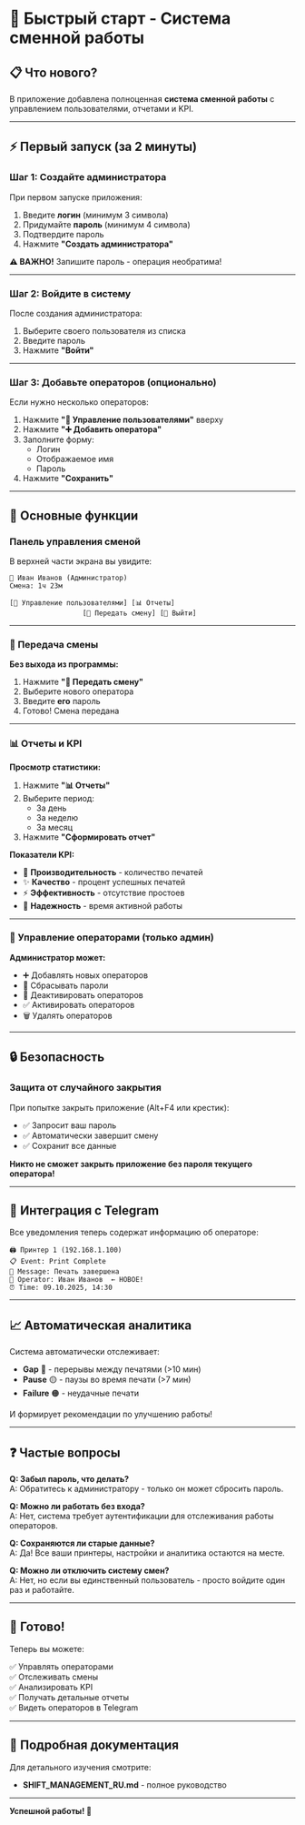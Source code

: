 # 🚀 Быстрый старт - Система сменной работы

## 📋 Что нового?

В приложение добавлена полноценная **система сменной работы** с управлением пользователями, отчетами и KPI.

---

## ⚡ Первый запуск (за 2 минуты)

### Шаг 1: Создайте администратора

При первом запуске приложения:

1. Введите **логин** (минимум 3 символа)
2. Придумайте **пароль** (минимум 4 символа)
3. Подтвердите пароль
4. Нажмите **"Создать администратора"**

**⚠️ ВАЖНО!** Запишите пароль - операция необратима!

---

### Шаг 2: Войдите в систему

После создания администратора:

1. Выберите своего пользователя из списка
2. Введите пароль
3. Нажмите **"Войти"**

---

### Шаг 3: Добавьте операторов (опционально)

Если нужно несколько операторов:

1. Нажмите **"👥 Управление пользователями"** вверху
2. Нажмите **"➕ Добавить оператора"**
3. Заполните форму:
   - Логин
   - Отображаемое имя
   - Пароль
4. Нажмите **"Сохранить"**

---

## 🎯 Основные функции

### Панель управления сменой

В верхней части экрана вы увидите:

```
👤 Иван Иванов (Администратор)
Смена: 1ч 23м

[👥 Управление пользователями] [📊 Отчеты]
                  [🔄 Передать смену] [🚪 Выйти]
```

---

### 🔄 Передача смены

**Без выхода из программы:**

1. Нажмите **"🔄 Передать смену"**
2. Выберите нового оператора
3. Введите **его** пароль
4. Готово! Смена передана

---

### 📊 Отчеты и KPI

**Просмотр статистики:**

1. Нажмите **"📊 Отчеты"**
2. Выберите период:
   - За день
   - За неделю
   - За месяц
3. Нажмите **"Сформировать отчет"**

**Показатели KPI:**
- 🎯 **Производительность** - количество печатей
- ✨ **Качество** - процент успешных печатей
- ⚡ **Эффективность** - отсутствие простоев
- 🔧 **Надежность** - время активной работы

---

### 👥 Управление операторами (только админ)

**Администратор может:**

- ➕ Добавлять новых операторов
- 🔑 Сбрасывать пароли
- 🚫 Деактивировать операторов
- ✅ Активировать операторов
- 🗑️ Удалять операторов

---

## 🔒 Безопасность

### Защита от случайного закрытия

При попытке закрыть приложение (Alt+F4 или крестик):

- ✅ Запросит ваш пароль
- ✅ Автоматически завершит смену
- ✅ Сохранит все данные

**Никто не сможет закрыть приложение без пароля текущего оператора!**

---

## 📱 Интеграция с Telegram

Все уведомления теперь содержат информацию об операторе:

```
🖨️ Принтер 1 (192.168.1.100)
📋 Event: Print Complete
💬 Message: Печать завершена
👤 Operator: Иван Иванов  ← НОВОЕ!
⏰ Time: 09.10.2025, 14:30
```

---

## 📈 Автоматическая аналитика

Система автоматически отслеживает:

- **Gap** 🔴 - перерывы между печатями (>10 мин)
- **Pause** 🟡 - паузы во время печати (>7 мин)
- **Failure** 🟠 - неудачные печати

И формирует рекомендации по улучшению работы!

---

## ❓ Частые вопросы

**Q: Забыл пароль, что делать?**  
A: Обратитесь к администратору - только он может сбросить пароль.

**Q: Можно ли работать без входа?**  
A: Нет, система требует аутентификации для отслеживания работы операторов.

**Q: Сохраняются ли старые данные?**  
A: Да! Все ваши принтеры, настройки и аналитика остаются на месте.

**Q: Можно ли отключить систему смен?**  
A: Нет, но если вы единственный пользователь - просто войдите один раз и работайте.

---

## 🎉 Готово!

Теперь вы можете:

✅ Управлять операторами  
✅ Отслеживать смены  
✅ Анализировать KPI  
✅ Получать детальные отчеты  
✅ Видеть операторов в Telegram  

---

## 📖 Подробная документация

Для детального изучения смотрите:
- **SHIFT_MANAGEMENT_RU.md** - полное руководство

---

**Успешной работы! 🚀**

